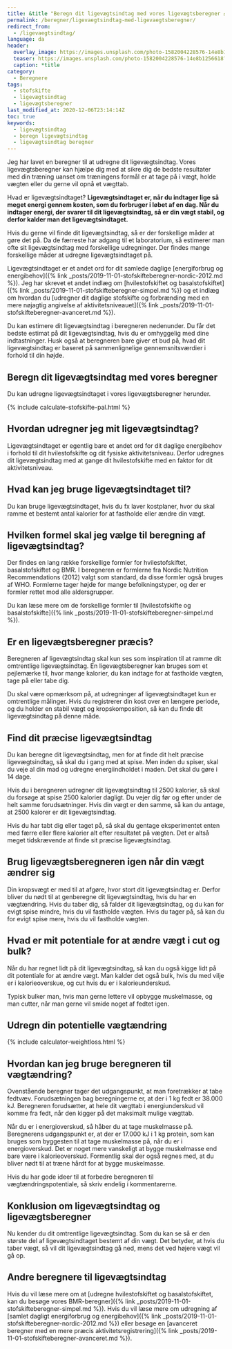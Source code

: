 ```yaml
---
title: &title "Beregn dit ligevægtsindtag med vores ligevægtsberegner ⚖"
permalink: /beregner/ligevaegtsindtag-med-ligevaegtsberegner/
redirect_from:
  - /ligevaegtsindtag/
language: da
header:
  overlay_image: https://images.unsplash.com/photo-1582004228576-14e8b1256618?ixlib=rb-1.2.1&ixid=eyJhcHBfaWQiOjEyMDd9&auto=format&fit=crop&w=1868&q=80
  teaser: https://images.unsplash.com/photo-1582004228576-14e8b1256618?ixlib=rb-1.2.1&ixid=eyJhcHBfaWQiOjEyMDd9&auto=format&fit=crop&w=400&q=80
  caption: *title
category:
  - Beregnere
tags:
  - stofskifte
  - ligevægtsindtag
  - ligevægtsberegner
last_modified_at: 2020-12-06T23:14:14Z
toc: true
keywords:
  - ligevægtsindtag
  - beregn ligevægtsindtag
  - ligevægtsindtag beregner
---
```


Jeg har lavet en beregner til at udregne dit ligevægtsindtag. Vores ligevægtsberegner kan hjælpe dig med at sikre dig de bedste resultater med din træning uanset om træningens formål er at tage på i vægt, holde vægten eller du gerne vil opnå et vægttab.

Hvad er ligevægtsindtaget? **Ligevægtsindtaget er, når du indtager lige så meget energi gennem kosten, som du forbruger i løbet af en dag. Når du indtager energi, der svarer til dit ligevægtsindtag, så er din vægt stabil, og derfor kalder man det ligevægtsindtaget.**

Hvis du gerne vil finde dit ligevægtsindtag, så er der forskellige måder at gøre det på. Da de færreste har adgang til et laboratorium, så estimerer man ofte sit ligevægtsindtag med forskellige udregninger. Der findes mange forskellige måder at udregne ligevægtsindtaget på.

Ligevægtsindtaget er et andet ord for dit samlede daglige [energiforbrug og energibehov]({% link _posts/2019-11-01-stofskifteberegner-nordic-2012.md %}). Jeg har skrevet et andet indlæg om [hvilestofskiftet og basalstofskiftet]({% link _posts/2019-11-01-stofskifteberegner-simpel.md %}) og et indlæg om hvordan du [udregner dit daglige stofskifte og forbrænding med en mere nøjagtig angivelse af aktivitetsniveauet]({% link _posts/2019-11-01-stofskifteberegner-avanceret.md %}).

Du kan estimere dit ligevægtsindtag i beregneren nedenunder. Du får det bedste estimat på dit ligevægtsindtag, hvis du er omhyggelig med dine indtastninger. Husk også at beregneren bare giver et bud på, hvad dit ligevægtsindtag er baseret på sammenlignelige gennemsnitsværdier i forhold til din højde.

## Beregn dit ligevægtsindtag med vores beregner

Du kan udregne ligevægtsindtaget i vores ligevægtsberegner herunder.

{% include calculate-stofskifte-pal.html %}

## Hvordan udregner jeg mit ligevægtsindtag?

Ligevægtsindtaget er egentlig bare et andet ord for dit daglige energibehov i forhold til dit hvilestofskifte og dit fysiske aktivitetsniveau. Derfor udregnes dit ligevægtsindtag med at gange dit hvilestofskifte med en faktor for dit aktivitetsniveau.

## Hvad kan jeg bruge ligevægtsindtaget til?

Du kan bruge ligevægtsindtaget, hvis du fx laver kostplaner, hvor du skal ramme et bestemt antal kalorier for at fastholde eller ændre din vægt.

## Hvilken formel skal jeg vælge til beregning af ligevægtsindtag?

Der findes en lang række forskellige formler for hvilestofskiftet, basalstofskiftet og BMR. I beregneren er formlerne fra Nordic Nutrition Recommendations (2012) valgt som standard, da disse formler også bruges af WHO. Formlerne tager højde for mange befolkningstyper, og der er formler rettet mod alle aldersgrupper.

Du kan læse mere om de forskellige formler til [hvilestofskifte og basalstofskifte]({% link _posts/2019-11-01-stofskifteberegner-simpel.md %}).

## Er en ligevægtsberegner præcis?

Beregneren af ligevægtsindtag skal kun ses som inspiration til at ramme dit omtrentlige ligevægtsindtag. En ligevægtsberegner kan bruges som et pejlemærke til, hvor mange kalorier, du kan indtage for at fastholde vægten, tage på eller tabe dig.

Du skal være opmærksom på, at udregninger af ligevægtsindtaget kun er omtrentlige målinger. Hvis du registrerer din kost over en længere periode, og du holder en stabil vægt og kropskomposition, så kan du finde dit ligevægtsindtag på denne måde.

## Find dit præcise ligevægtsindtag

Du kan beregne dit ligevægtsindtag, men for at finde dit helt præcise ligevægtsindtag, så skal du i gang med at spise. Men inden du spiser, skal du veje al din mad og udregne energiindholdet i maden. Det skal du gøre i 14 dage.

Hvis du i beregneren udregner dit ligevægtsindtag til 2500 kalorier, så skal du forsøge at spise 2500 kalorier dagligt. Du vejer dig før og efter under de helt samme forudsætninger. Hvis din vægt er den samme, så kan du antage, at 2500 kalorer er dit ligevægtsindtag.

Hvis du har tabt dig eller taget på, så skal du gentage eksperimentet enten med færre eller flere kalorier alt efter resultatet på vægten. Det er altså meget tidskrævende at finde sit præcise ligevægtsindtag.

## Brug ligevægtsberegneren igen når din vægt ændrer sig

Din kropsvægt er med til at afgøre, hvor stort dit ligevægtsindtag er. Derfor bliver du nødt til at genberegne dit ligevægtsindtag, hvis du har en vægtændring. Hvis du taber dig, så falder dit ligevægtsindtag, og du kan for evigt spise mindre, hvis du vil fastholde vægten. Hvis du tager på, så kan du for evigt spise mere, hvis du vil fastholde vægten.

## Hvad er mit potentiale for at ændre vægt i cut og bulk?

Når du har regnet lidt på dit ligevægtsindtag, så kan du også kigge lidt på dit potentiale for at ændre vægt. Man kalder det også bulk, hvis du med vilje er i kalorieoverskue, og cut hvis du er i kalorieunderskud.

Typisk bulker man, hvis man gerne lettere vil opbygge muskelmasse, og man cutter, når man gerne vil smide noget af fedtet igen.

## Udregn din potentielle vægtændring

{% include calculator-weightloss.html %}

## Hvordan kan jeg bruge beregneren til vægtændring?

Ovenstående beregner tager det udgangspunkt, at man foretrækker at tabe fedtvæv. Forudsætningen bag beregningerne er, at der i 1 kg fedt er 38.000 kJ. Beregneren forudsætter, at hele dit vægttab i energiunderskud vil komme fra fedt, når den kigger på det maksimalt mulige vægttab.

Når du er i energioverskud, så håber du at tage muskelmasse på. Beregnerens udgangspunkt er, at der er 17.000 kJ i 1 kg protein, som kan bruges som byggesten til at tage muskelmasse på, når du er i energioverskud. Det er noget mere vanskeligt at bygge muskelmasse end bare være i kalorieoverskud. Formentlig skal der også regnes med, at du bliver nødt til at træne hårdt for at bygge muskelmasse.

Hvis du har gode ideer til at forbedre beregneren til vægtændringspotentiale, så skriv endelig i kommentarerne.

## Konklusion om ligevægtsindtag og ligevægtsberegner

Nu kender du dit omtrentlige ligevægtsindtag. Som du kan se så er den største del af ligevægtsindtaget bestemt af din vægt. Det betyder, at hvis du taber vægt, så vil dit ligevægtsindtag gå ned, mens det ved højere vægt vil gå op.

## Andre beregnere til ligevægtsindtag

Hvis du vil læse mere om at [udregne hvilestofskiftet og basalstofskiftet, kan du besøge vores BMR-beregner]({% link _posts/2019-11-01-stofskifteberegner-simpel.md %}). Hvis du vil læse mere om udregning af [samlet dagligt energiforbrug og energibehov]({% link _posts/2019-11-01-stofskifteberegner-nordic-2012.md %}) eller besøge en [avanceret beregner med en mere præcis aktivitetsregistrering]({% link _posts/2019-11-01-stofskifteberegner-avanceret.md %}).
